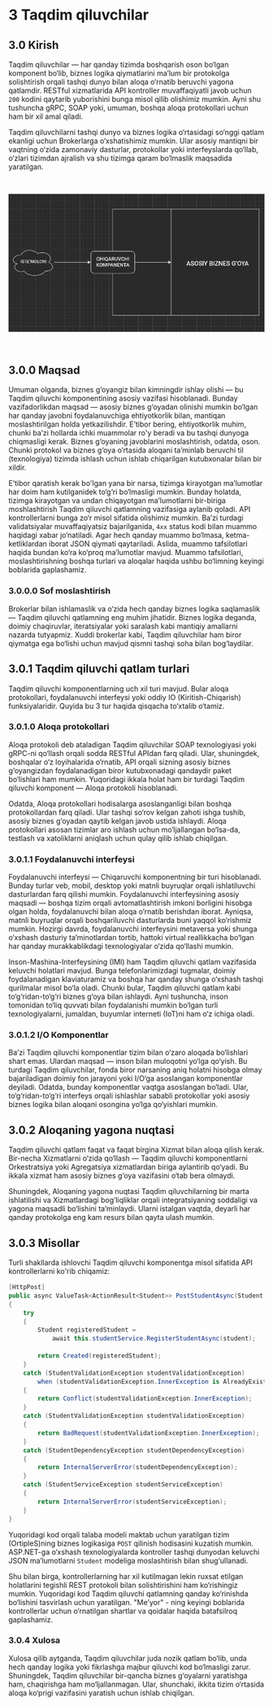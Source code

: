 # 3 Taqdim qiluvchilar

## 3.0 Kirish

Taqdim qiluvchilar — har qanday tizimda boshqarish oson bo‘lgan komponent bo‘lib, biznes logika qiymatlarini ma’lum bir protokolga solishtirish orqali tashqi dunyo bilan aloqa o‘rnatib beruvchi yagona qatlamdir. RESTful xizmatlarida API kontroller muvaffaqiyatli javob uchun `200` kodini qaytarib yuborishini bunga misol qilib olishimiz mumkin. Ayni shu tushuncha gRPC, SOAP yoki, umuman, boshqa aloqa protokollari uchun ham bir xil amal qiladi.

Taqdim qiluvchilarni tashqi dunyo va biznes logika o‘rtasidagi so‘nggi qatlam ekanligi uchun Brokerlarga o‘xshatishimiz mumkin. Ular asosiy mantiqni bir vaqtning o‘zida zamonaviy dasturlar, protokollar yoki interfeyslarda qo‘llab, o‘zlari tizimdan ajralish va shu tizimga qaram bo‘lmaslik maqsadida yaratilgan.

<br />
    <p align=center>
        <img src="./Resurslar/Taqdim qiluvchilar.jpg" />
    </p>
<br />

## 3.0.0 Maqsad

Umuman olganda, biznes g‘oyangiz bilan kimningdir ishlay olishi — bu Taqdim qiluvchi komponentining asosiy vazifasi hisoblanadi. Bunday vazifadorlikdan maqsad — asosiy biznes g‘oyadan olinishi mumkin bo‘lgan har qanday javobni foydalanuvchiga ehtiyotkorlik bilan, mantiqan moslashtirilgan holda yetkazilishdir. E’tibor bering, ehtiyotkorlik muhim, chunki ba’zi hollarda ichki muammolar ro'y beradi va bu tashqi dunyoga chiqmasligi kerak. Biznes g‘oyaning javoblarini moslashtirish, odatda, oson. Chunki protokol va biznes g‘oya o‘rtasida aloqani ta’minlab beruvchi til (texnologiya) tizimda ishlash uchun ishlab chiqarilgan kutubxonalar bilan bir xildir.

E’tibor qaratish kerak bo'lgan yana bir narsa, tizimga kirayotgan ma’lumotlar har doim ham kutilganidek to‘g‘ri bo‘lmasligi mumkin. Bunday holatda, tizimga kirayotgan va undan chiqayotgan ma’lumotlarni bir-biriga moshlashtirish Taqdim qiluvchi qatlamning vazifasiga aylanib qoladi. API kontrollerlarni bunga zo‘r misol sifatida olishimiz mumkin. Ba’zi turdagi validatsiyalar muvaffaqiyatsiz bajarilganida, `4xx` status kodi bilan muammo haqidagi xabar jo‘natiladi. Agar hech qanday muammo bo‘lmasa, ketma-ketliklardan iborat JSON qiymati qaytariladi. Aslida, muammo tafsilotlari haqida bundan ko‘ra ko‘proq ma’lumotlar mavjud. Muammo tafsilotlari, moslashtirishning boshqa turlari va aloqalar haqida ushbu bo‘limning keyingi boblarida gaplashamiz.

### 3.0.0.0 Sof moslashtirish

Brokerlar bilan ishlamaslik va o‘zida hech qanday biznes logika saqlamaslik — Taqdim qiluvchi qatlamning eng muhim jihatidir. Biznes logika deganda, doimiy chaqiruvlar, iteratsiyalar yoki saralash kabi mantiqiy amallarni nazarda tutyapmiz. Xuddi brokerlar kabi, Taqdim qiluvchilar ham biror qiymatga ega bo‘lishi uchun mavjud qismni tashqi soha bilan bog‘laydilar.

## 3.0.1 Taqdim qiluvchi qatlam turlari

Taqdim qiluvchi komponentlarning uch xil turi mavjud. Bular aloqa protokollari, foydalanuvchi interfeysi yoki oddiy IO (Kiritish-Chiqarish) funksiyalaridir. Quyida bu 3 tur haqida qisqacha to‘xtalib o‘tamiz.

### 3.0.1.0 Aloqa protokollari

Aloqa protokoli deb ataladigan Taqdim qiluvchilar SOAP texnologiyasi yoki gRPC-ni qo‘llash orqali sodda RESTful APIdan farq qiladi. Ular, shuningdek, boshqalar o‘z loyihalarida o‘rnatib, API orqali sizning asosiy biznes g‘oyangizdan foydalanadigan biror kutubxonadagi qandaydir paket bo‘lishlari ham mumkin. Yuqoridagi ikkala holat ham bir turdagi Taqdim qiluvchi komponent — Aloqa protokoli hisoblanadi. 

Odatda, Aloqa protokollari hodisalarga asoslanganligi bilan boshqa protokollardan farq qiladi. Ular tashqi so‘rov kelgan zahoti ishga tushib, asosiy biznes g‘oyadan qaytib kelgan javob ustida ishlaydi. Aloqa protokollari asosan tizimlar aro ishlash uchun mo‘ljallangan bo‘lsa-da, testlash va xatoliklarni aniqlash uchun qulay qilib ishlab chiqilgan.

### 3.0.1.1 Foydalanuvchi interfeysi

Foydalanuvchi interfeysi — Chiqaruvchi komponentning bir turi hisoblanadi. Bunday turlar veb, mobil, desktop yoki matnli buyruqlar orqali ishlatiluvchi dasturlardan farq qilishi mumkin. Foydalanuvchi interfeysining asosiy maqsadi — boshqa tizim orqali avtomatlashtirish imkoni borligini hisobga olgan holda, foydalanuvchi bilan aloqa o‘rnatib berishdan iborat. Ayniqsa, matnli buyruqlar orqali boshqariluvchi dasturlarda buni yaqqol ko‘rishmiz mumkin. Hozirgi davrda, foydalanuvchi interfeysini metaversa yoki shunga o‘xshash dasturiy ta’minotlardan tortib, hattoki virtual reallikkacha bo‘lgan har qanday murakkablikdagi texnologiyalar o‘zida qo‘llashi mumkin.

Inson-Mashina-Interfeysining (IMI) ham Taqdim qiluvchi qatlam vazifasida keluvchi holatlari mavjud. Bunga telefonlarimizdagi tugmalar, doimiy foydalanadigan klaviaturamiz va boshqa har qanday shunga o‘xshash tashqi qurilmalar misol bo‘la oladi. Chunki bular, Taqdim qiluvchi qatlam kabi to‘g‘ridan-to‘g‘ri biznes g‘oya bilan ishlaydi. Ayni tushuncha, inson tomonidan to‘liq quvvati bilan foydalanishi mumkin bo‘lgan turli texnologiyalarni, jumaldan, buyumlar interneti (IoT)ni ham o‘z ichiga oladi.

### 3.0.1.2 I/O Komponentlar

Ba’zi Taqdim qiluvchi komponentlar tizim bilan o‘zaro aloqada bo‘lishlari shart emas. Ulardan maqsad — inson bilan muloqotni yo‘lga qo‘yish. Bu turdagi Taqdim qiluvchilar, fonda biror narsaning aniq holatni hisobga olmay bajariladigan doimiy fon jarayoni yoki I/O‘ga asoslangan komponentlar deyiladi. Odatda, bunday komponentlar vaqtga asoslangan bo‘ladi. Ular, to‘g‘ridan-to‘g‘ri interfeys orqali ishlashlar sababli protokollar yoki asosiy biznes logika bilan aloqani osongina yo‘lga qo‘yishlari mumkin.

## 3.0.2 Aloqaning yagona nuqtasi

Taqdim qiluvchi qatlam faqat va faqat birgina Xizmat bilan aloqa qilish kerak. Bir-necha Xizmatlarni o‘zida qo‘llash — Taqdim qiluvchi komponentlarni Orkestratsiya yoki Agregatsiya xizmatlardan biriga aylantirib qo‘yadi. Bu ikkala xizmat ham asosiy biznes g‘oya vazifasini o‘tab bera olmaydi.

Shuningdek, Aloqaning yagona nuqtasi Taqdim qiluvchilarning bir marta ishlatilishi va Xizmatlardagi bog‘liqliklar orqali integratsiyaning soddaligi va yagona maqsadli bo‘lishini ta’minlaydi. Ularni istalgan vaqtda, deyarli har qanday protokolga eng kam resurs bilan qayta ulash mumkin.

## 3.0.3 Misollar

Turli shakllarda ishlovchi Taqdim qiluvchi komponentga misol sifatida API kontrollerlarni ko'rib chiqamiz:

```csharp
[HttpPost]
public async ValueTask<ActionResult<Student>> PostStudentAsync(Student student)
{
    try
    {
        Student registeredStudent =
            await this.studentService.RegisterStudentAsync(student);

        return Created(registeredStudent);
    }
    catch (StudentValidationException studentValidationException)
        when (studentValidationException.InnerException is AlreadyExistsStudentException)
    {
        return Conflict(studentValidationException.InnerException);
    }
    catch (StudentValidationException studentValidationException)
    {
        return BadRequest(studentValidationException.InnerException);
    }
    catch (StudentDependencyException studentDependencyException)
    {
        return InternalServerError(studentDependencyException);
    }
    catch (StudentServiceException studentServiceException)
    {
        return InternalServerError(studentServiceException);
    }
}
```

Yuqoridagi kod orqali talaba modeli maktab uchun yaratilgan tizim (OrtipleS)ning biznes logikasiga `POST` qilinish hodisasini kuzatish mumkin. ASP.NET-ga o‘xshash texnologiyalarda kontroller tashqi dunyodan keluvchi JSON ma’lumotlarni `Student` modeliga moslashtirish bilan shug‘ullanadi.

Shu bilan birga, kontrollerlarning har xil kutilmagan lekin ruxsat etilgan holatlarini tegishli REST protokoli bilan solishtirishini ham ko‘rishingiz mumkin. Yuqoridagi kod Taqdim qiluvchi qatlamning qanday ko‘rinishda bo‘lishini tasvirlash uchun yaratilgan. "Me’yor" - ning keyingi boblarida kontrollerlar uchun o‘rnatilgan shartlar va qoidalar haqida batafsilroq gaplashamiz.

### 3.0.4 Xulosa

Xulosa qilib aytganda, Taqdim qiluvchilar juda nozik qatlam bo‘lib, unda hech qanday logika yoki fikrlashga majbur qiluvchi kod bo‘lmasligi zarur. Shuningdek, Taqdim qiluvchilar bir-qancha biznes g‘oyalarni yaratishga ham, chaqirishga ham mo‘ljallanmagan. Ular, shunchaki, ikkita tizim o‘rtasida aloqa ko‘prigi vazifasini yaratish uchun ishlab chiqilgan.